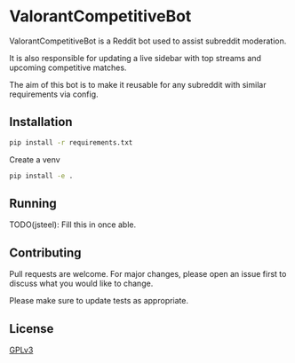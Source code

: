 # ValorantCompetitiveBot

ValorantCompetitiveBot is a Reddit bot used to assist subreddit moderation.

It is also responsible for updating a live sidebar with top streams and upcoming competitive matches.

The aim of this bot is to make it reusable for any subreddit with similar requirements via config.

## Installation

```bash
pip install -r requirements.txt
```

Create a venv
```bash
pip install -e .
```

## Running

TODO(jsteel): Fill this in once able.

## Contributing
Pull requests are welcome. For major changes, please open an issue first to discuss what you would like to change.

Please make sure to update tests as appropriate.

## License
[GPLv3](https://choosealicense.com/licenses/gpl-3.0/)